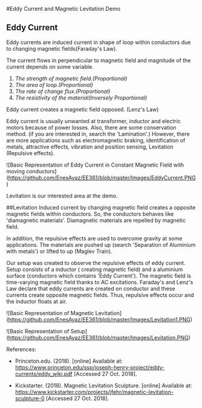 #Eddy Current and Magnetic Levitation Demo

## Eddy Current
Eddy currents are induced current in shape of loop within conductors due to changing magnetic fields(Faraday's Law).

The current flows in perpendicular to magnetic field and magnitude of the current depends on some variable.
   1. *The strength of magnetic field.(Proportional)*
   2. *The area of loop.(Proportional)*
   3. *The rate of change flux.(Proportional)*
   4. *The resistivity of the material(Inversely Proportional)*


Eddy current creates a magnetic field opposed. (Lenz's Law)

Eddy current is usually unwanted at transformer, inductor and electric motors because of power losses. Also, there are some conservation method. (if you are interested in, search the 'Lamination'.) However, there are more applications such as electromagnetic braking, identification of metals, attractive effects, vibration and position sensing,  Levitation (Repulsive effects).

![Basic Representation of Eddy Current in Constant Magnetic Field with moving conductors] (https://github.com/EnesAyaz/EE361/blob/master/Images/EddyCurrent.PNG)

Levitation is our interested area at the demo.

##Levitation
Induced current by changing magnetic field creates a opposite magnetic fields within conductors. So, the conductors behaves like 'diamagnetic materials'. Diamagnetic materials are repelled by magnetic field.

In addition, the repulsive effects are used to overcome gravity at some applications. The materials are pushed up  (search 'Separation of Aluminium with metals') or lifted to up (Maglev Train).

Our setup was created to observe the repulsive effects of eddy current. Setup consists of a inductor ( creating magnetic field) and a aluminium surface (conductors which contains 'Eddy Current'). The magnetic field is time-varying magnetic field thanks to AC excitations. Faraday's and Lenz's Law declare that eddy currents are created on conductor and these currents create opposite magnetic fields. Thus, repulsive effects occur and the inductor floats at air.

![Basic Representation of Magnetic Levitation] (https://github.com/EnesAyaz/EE361/blob/master/Images/Levitation1.PNG)

![Basic Representation of Setup] (https://github.com/EnesAyaz/EE361/blob/master/Images/Levitation.PNG)

References:
* Princeton.edu. (2018). [online] Available at: https://www.princeton.edu/ssp/joseph-henry-project/eddy-currents/eddy_wiki.pdf [Accessed 27 Oct. 2018].

* Kickstarter. (2018). Magnetic Levitation Sculpture. [online] Available at: https://www.kickstarter.com/projects/jfehr/magnetic-levitation-sculpture-0 [Accessed 27 Oct. 2018].
